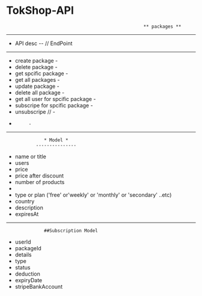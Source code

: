 # TokShop-API

                                                       ** packages **

---

- API desc -- // EndPoint

---

- create package -
- delete package -
- get spcific package -
- get all packages -
- update package -
- delete all package -
- get all user for spcific package -
- subscripe for spcific package -
- unsubscripe // -
-          -

---

                  * Model *
               ---------------

- name or title
- users
- price
- price after discount
- number of products
-
- type or plan ('free' or'weekly' or 'monthly' or 'secondary' ..etc)
- country
- description
- expiresAt

---

                  ##Subscription Model

- userId
- packageId
- details
- type
- status
- deduction
- expiryDate
- stripeBankAccount

